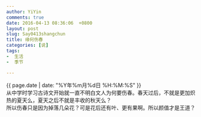 ```yaml
---
author: YiYin
comments: true
date: 2016-04-13 08:36:06  +0800
layout: post
slug: Say0413shangchun
title: 缘何伤春
categories: [说]
tags:
-  生活
-  季节

---
```

<div class="saying">
<div class="timestamp">{{ page.date | date: "%Y年%m月%d日 %H:%M:%S" }}</div>
从中学时学习古诗文开始就一直不明白文人为何要伤春。春天过后，不就是更加炽热的夏天么，夏天之后不就是丰收的秋天么？<br/>
所以伤春只是因为掉落几朵花？可是花后还有叶、更有果啊。所以颜值才是王道？
</div>